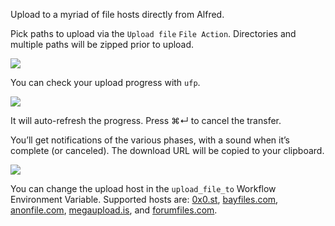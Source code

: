 Upload to a myriad of file hosts directly from Alfred.

Pick paths to upload via the `Upload file` `File Action`. Directories and multiple paths will be zipped prior to upload.

![](https://i.imgur.com/nfFAmT0.png)

You can check your upload progress with `ufp`.

![](https://i.imgur.com/Y9pZY2r.png)

It will auto-refresh the progress. Press ⌘↵ to cancel the transfer.

You’ll get notifications of the various phases, with a sound when it’s complete (or canceled). The download URL will be copied to your clipboard.

![](https://i.imgur.com/iOxLOWb.png)

You can change the upload host in the `upload_file_to` Workflow Environment Variable. Supported hosts are: [0x0.st](https://0x0.st/), [bayfiles.com](https://bayfiles.com/), [anonfile.com](https://anonfile.com/), [megaupload.is](https://megaupload.is/), and [forumfiles.com](https://forumfiles.com/).
